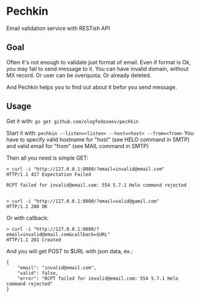 # Pechkin

Email validation service with RESTish API

## Goal

Often it's not enough to validate just format of email.
Even if format is Ok, you may fail to send message to it.
You can have invalid domain, without MX record.
Or user can be overquota. Or already deleted.

And Pechkin helps you to find out about it befor you send message.

## Usage
Get it with:
`go get github.com/olegfedoseev/pechkin`

Start it with:
`pechkin --listen=<listen> --host=<host> --from=<from>`
You have to specify valid hostname for "host" (see HELO command in SMTP) and valid email for "from" (see MAIL command in SMTP)

Then all you need is simple GET:

	> curl -i "http://127.0.0.1:8080/?email=invalid@email.com"
	HTTP/1.1 417 Expectation Failed

	RCPT failed for invalid@email.com: 554 5.7.1 Helo command rejected


	> curl -i "http://127.0.0.1:8080/?email=valid@gamil.com"
	HTTP/1.1 200 OK

Or with callback:

	> curl -i "http://127.0.0.1:8080/?email=invalid@email.com&callback=$URL"
	HTTP/1.1 201 Created

And you will get POST to $URL with json data, ex.:

	{
		"email": "invalid@email.com",
		"valid": false,
		"error": "RCPT failed for invalid@email.com: 554 5.7.1 Helo command rejected"
	}

